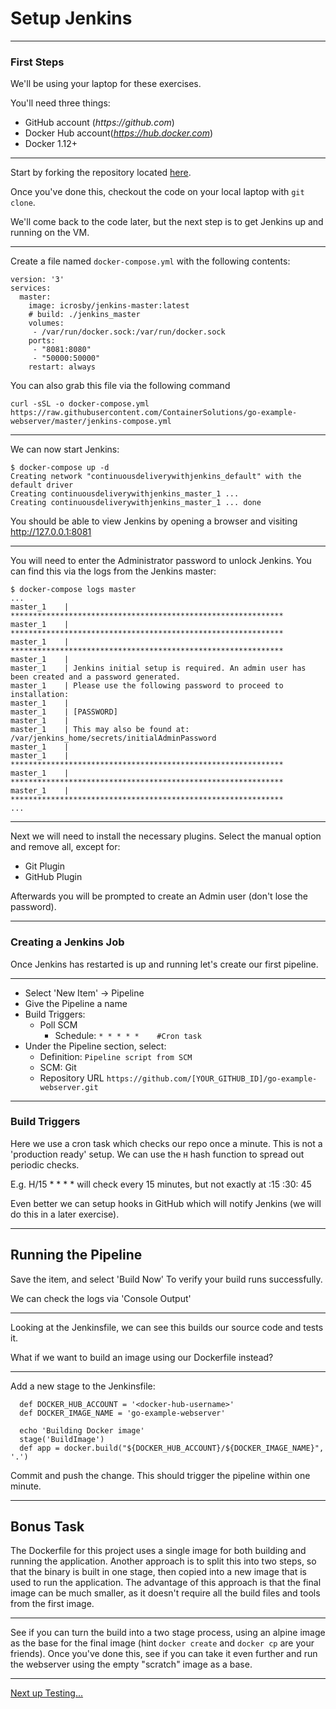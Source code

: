 # Setup Jenkins


---

### First Steps

We'll be using your laptop for these exercises.

You'll need three things:

* GitHub account (_https://github.com_) 
* Docker Hub account(_https://hub.docker.com_)
* Docker 1.12+

---

Start by forking the repository located <a href="https://github.com/ContainerSolutions/go-example-webserver" target="_blank">here</a>.

Once you've done this, checkout the code on your
local laptop with `git clone`. 

We'll come back to the code later, but the next step is to get Jenkins up and
running on the VM. 

---

Create a file named `docker-compose.yml` with the
following contents:

```
version: '3'  
services:  
  master:
    image: icrosby/jenkins-master:latest
    # build: ./jenkins_master
    volumes:
     - /var/run/docker.sock:/var/run/docker.sock
    ports:
     - "8081:8080"
     - "50000:50000"
    restart: always

```

You can also grab this file via the following command

```
curl -sSL -o docker-compose.yml https://raw.githubusercontent.com/ContainerSolutions/go-example-webserver/master/jenkins-compose.yml
```


---


We can now start Jenkins:

```
$ docker-compose up -d
Creating network "continuousdeliverywithjenkins_default" with the default driver
Creating continuousdeliverywithjenkins_master_1 ...
Creating continuousdeliverywithjenkins_master_1 ... done
```

You should be able to view Jenkins by opening a browser and visiting
http://127.0.0.1:8081

---

You will need to enter the Administrator password to unlock Jenkins. You can find this via the logs from the Jenkins master:

```
$ docker-compose logs master
...
master_1    | *************************************************************
master_1    | *************************************************************
master_1    | *************************************************************
master_1    |
master_1    | Jenkins initial setup is required. An admin user has been created and a password generated.
master_1    | Please use the following password to proceed to installation:
master_1    |
master_1    | [PASSWORD]
master_1    |
master_1    | This may also be found at: /var/jenkins_home/secrets/initialAdminPassword
master_1    |
master_1    | *************************************************************
master_1    | *************************************************************
master_1    | *************************************************************
...
```

---

Next we will need to install the necessary plugins. Select the manual option and remove all, except for:
  - Git Plugin
  - GitHub Plugin

Afterwards you will be prompted to create an Admin user (don't lose the password).

---

### Creating a Jenkins Job

Once Jenkins has restarted is up and running let's create our first pipeline.


---

- Select 'New Item' -> Pipeline
- Give the Pipeline a name
- Build Triggers:
  - Poll SCM
    - Schedule: `* * * * *    #Cron task`
- Under the Pipeline section, select:
  - Definition: `Pipeline script from SCM`
  - SCM: Git
  - Repository URL `https://github.com/[YOUR_GITHUB_ID]/go-example-webserver.git` 

---

### Build Triggers

Here we use a cron task which checks our repo once a minute. This is not a 'production ready' setup.
We can use the `H` hash function to spread out periodic checks. 

E.g. H/15 * * * * will check every 15 minutes, but not exactly at :15 :30: 45 

Even better we can setup hooks in GitHub which will notify Jenkins (we will do this in a later exercise).

---

## Running the Pipeline

Save the item, and select 'Build Now' To verify your build runs successfully.

We can check the logs via 'Console Output'


---

Looking at the Jenkinsfile, we can see this builds our source code and tests it.

What if we want to build an image using our Dockerfile instead?

---

Add a new stage to the Jenkinsfile:

```
  def DOCKER_HUB_ACCOUNT = '<docker-hub-username>'
  def DOCKER_IMAGE_NAME = 'go-example-webserver'

  echo 'Building Docker image'
  stage('BuildImage') 
  def app = docker.build("${DOCKER_HUB_ACCOUNT}/${DOCKER_IMAGE_NAME}", '.')
```

Commit and push the change. This should trigger the pipeline within one minute.

---

## Bonus Task

The Dockerfile for this project uses a single image for both building and running the application.
Another approach is to split this into two steps, so that the binary is built in
one stage, then copied into a new image that is used to run the application. The
advantage of this approach is that the final image can be much smaller, as it
doesn't require all the build files and tools from the first image. 

---

See if you can turn the build into a two stage process, using an alpine image as
the base for the final image (hint `docker create` and `docker cp` are your
friends). Once you've done this, see if you can take it even further and run the
webserver using the empty "scratch" image as a base.

---

[Next up Testing...](./02_testing.md)
